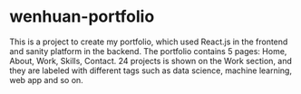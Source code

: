 # wenhuan-portfolio
This is a project to create my portfolio, which used React.js in the frontend and sanity platform in the backend. The portfolio contains 5 pages: Home, About, Work, Skills, Contact. 24 projects is shown on the Work section, and they are labeled with different tags such as data science, machine learning, web app and so on.
